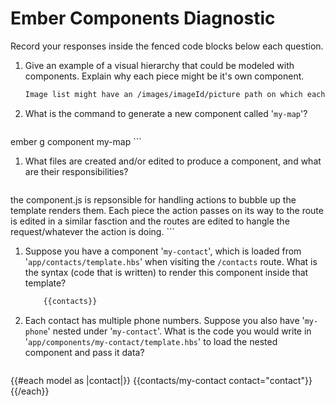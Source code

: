 # Ember Components Diagnostic

Record your responses inside the fenced code blocks below each question.

1.  Give an example of a visual hierarchy that could be modeled with components. Explain why each piece might be it's own component.

    ```md
    Image list might have an /images/imageId/picture path on which each picture has an edit button and delete each button could be a componant.
    ```

1.  What is the command to generate a new component called '`my-map`'?

    ```sh
ember g component my-map
    ```

1.  What files are created and/or edited to produce a component, and what are their responsibilities?

    ```md
the component.js is repsonsible for handling actions to bubble up the template renders them. Each piece the action passes on its way to the route is edited in a similar fasction and the routes are edited to hangle the request/whatever the action is doing.
    ```

1.  Suppose you have a component '`my-contact`', which is loaded from
    '`app/contacts/template.hbs`' when visiting the `/contacts` route. What is
    the syntax (code that is written) to render this component inside that template?

    ```html
        {{contacts}}
    ```

1.  Each contact has multiple phone numbers. Suppose you also have '`my-phone`'
    nested under '`my-contact`'. What is the code you would write in
    '`app/components/my-contact/template.hbs`' to load the nested component and
    pass it data?

    ```html
{{#each model as |contact|}}
{{contacts/my-contact contact="contact"}}
{{/each}}   
```
